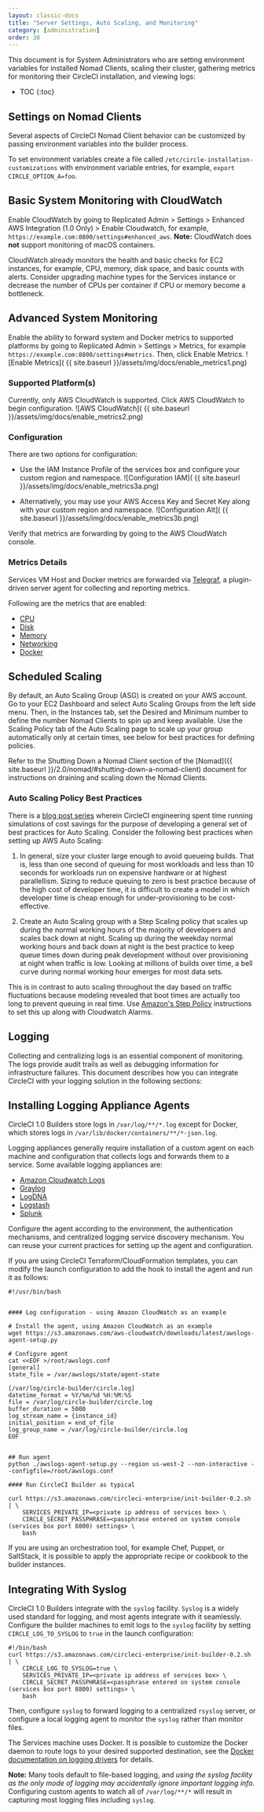 ```yaml
---
layout: classic-docs
title: "Server Settings, Auto Scaling, and Monitoring"
category: [administration]
order: 30
---
```


This document is for System Administrators who are setting environment variables for installed Nomad Clients, scaling their cluster, gathering metrics for monitoring their CircleCI installation, and viewing logs:

* TOC
{:toc}

## Settings on Nomad Clients

Several aspects of CircleCI Nomad Client behavior can be customized by passing
environment variables into the builder process. 

To set environment variables create a file called `/etc/circle-installation-customizations`
with environment variable entries, for example, `export CIRCLE_OPTION_A=foo`. 

## Basic System Monitoring with CloudWatch

Enable CloudWatch by going to Replicated Admin > Settings > Enhanced AWS Integration (1.0 Only) > Enable Cloudwatch, for example, `https://example.com:8800/settings#enhanced_aws`. **Note:** CloudWatch does **not** support monitoring of macOS containers.

CloudWatch already monitors the health and basic checks for EC2 instances, for example, CPU, memory, disk space, and basic counts with alerts. Consider upgrading machine types for the Services instance or decrease the number of CPUs per container if CPU or memory become a bottleneck.

## Advanced System Monitoring

Enable the ability to forward system and Docker metrics to supported platforms by going to Replicated Admin > Settings > Metrics, for example `https://example.com:8800/settings#metrics`. Then, click Enable Metrics.
![Enable Metrics](  {{ site.baseurl }}/assets/img/docs/enable_metrics1.png)

### Supported Platform(s)

Currently, only AWS CloudWatch is supported.  Click AWS CloudWatch to begin configuration.
![AWS CloudWatch](  {{ site.baseurl }}/assets/img/docs/enable_metrics2.png)

### Configuration

There are two options for configuration:  

- Use the IAM Instance Profile of the services box and configure your custom region and namespace.
![Configuration IAM](  {{ site.baseurl }}/assets/img/docs/enable_metrics3a.png)

- Alternatively, you may use your AWS Access Key and Secret Key along with your custom region and namespace.
![Configuration Alt](  {{ site.baseurl }}/assets/img/docs/enable_metrics3b.png)

Verify that metrics are forwarding by going to the AWS CloudWatch console.

### Metrics Details
Services VM Host and Docker metrics are forwarded via [Telegraf](https://github.com/influxdata/telegraf), a plugin-driven server agent for collecting and reporting metrics.

Following are the metrics that are enabled:
- [CPU](https://github.com/influxdata/telegraf/blob/master/plugins/inputs/cpu/README.md#cpu-time-measurements)
- [Disk](https://github.com/influxdata/telegraf/blob/master/plugins/inputs/disk/README.md#metrics)
- [Memory](https://github.com/influxdata/telegraf/blob/master/plugins/inputs/mem/README.md#metrics)
- [Networking](https://github.com/influxdata/telegraf/blob/master/plugins/inputs/net/NET_README.md#measurements--fields) 
- [Docker](https://github.com/influxdata/telegraf/tree/master/plugins/inputs/docker#metrics)


## Scheduled Scaling

By default, an Auto Scaling Group (ASG) is created on your AWS account. Go to your EC2 Dashboard and select Auto Scaling Groups from the left side menu. Then, in the Instances tab, set the Desired and Minimum number to define the number Nomad Clients to spin up and keep available. Use the Scaling Policy tab of the Auto Scaling page to scale up your group automatically only at certain times, see below for best practices for defining policies. 

Refer to the Shutting Down a Nomad Client section of the [Nomad]({{ site.baseurl }}/2.0/nomad/#shutting-down-a-nomad-client) document for instructions on draining and scaling down the Nomad Clients.

### Auto Scaling Policy Best Practices

There is a [blog post series](https://circleci.com/blog/mathematical-justification-for-not-letting-builds-queue/)
 wherein CircleCI engineering spent time running simulations of cost savings for the purpose of developing a general set of best practices for Auto Scaling. Consider the following best practices when setting up AWS Auto Scaling:

1. In general, size your cluster large enough to avoid queueing builds. That is, less than one second of queuing for most workloads and less than 10 seconds for workloads run on expensive hardware or at highest parallellism. Sizing to reduce queuing to zero is best practice because of the high cost of developer time, it is difficult to create a model in which developer time is cheap enough for under-provisioning to be cost-effective.

2. Create an Auto Scaling group with a Step Scaling policy that scales up during the normal working hours of the majority of developers and scales back down at night. Scaling up during the weekday normal working hours and back down at night is the best practice to keep queue times down during peak development without over provisioning at night when traffic is low. Looking at millions of builds over time, a bell curve during normal working hour emerges for most data sets.

This is in contrast to auto scaling throughout the day based on traffic fluctuations because modeling revealed that boot times are actually too long to prevent queuing in real time. Use [Amazon's Step Policy](http://docs.aws.amazon.com/autoscaling/latest/userguide/as-scaling-simple-step.html) instructions to set this up along with Cloudwatch Alarms.

<!---## Health Monitoring Metrics

CloudWatch integration enables the following custom metrics for health monitoring:

 * `ContainersReserved` gives you a view of usage over time for capacity planning and budget estimation.
 * `ContainersLeaked` should be 0 or close to 0, an increase indicates a potential infrastructure issue.
 * `ContainersAvailable` is used for Auto Scaling.  If the value is too high, consider shutting some machines down, if the value is too low, consider starting up machines.

 * `circle.run-queue.builds` and `circle.run-queue.containers` expresses the degree to which the system is under-provisioned  and number of queued builds that are not running.  Ideally, the ASG will account for this as well.  Values that are too high may indicate an outage or incident.

 * `circle.state.running-builds` provides a general insight into current usage.

 * Note that `circle.state.num-masters` includes the web server host in the Services machine that does **not** run any builds.  That means the following:
   * If the value is 0, there is an outage or system is in maintenance.  Risk of dropping some github hooks.
   * If the value is 1, there are no Builders, so web traffic and GitHub hooks are accepted, but not run.
   * If the value is 1 + n, there are n builders running and visible to the system. If this is less than the total number of builders launched through AWS, your builders are most likely not launching correctly. If builds are queueing, but this number says you have builders available to the system, you may need to launch more builders.
--->
   
## Logging  

Collecting and centralizing logs is an essential component of monitoring.  The
logs provide audit trails as well as debugging information for infrastructure
failures.  This document describes how you can integrate CircleCI 
with your logging solution in the following sections:


## Installing Logging Appliance Agents

CircleCI 1.0 Builders store logs in `/var/log/**/*.log` except for Docker, which stores logs in 
`/var/lib/docker/containers/**/*-json.log`.

Logging appliances generally require
installation of a custom agent on each machine and configuration that collects logs and
forwards them to a service.
Some available logging appliances are:

- [Amazon Cloudwatch Logs](https://aws.amazon.com/cloudwatch/details/#log-monitoring)
- [Graylog](https://www.graylog.org/)
- [LogDNA](https://logdna.com/)
- [Logstash](https://www.elastic.co/products/logstash)
- [Splunk](http://www.splunk.com/)

Configure the agent according to the environment, the
authentication mechanisms, and centralized logging service discovery
mechanism.  You can reuse your current practices for setting up the agent and
configuration.

If you are using CircleCI Terraform/CloudFormation templates, you can modify
the launch configuration to add the hook to install the agent and run it as follows:

```
#!/usr/bin/bash


#### Log configuration - using Amazon CloudWatch as an example

# Install the agent, using Amazon CloudWatch as an example
wget https://s3.amazonaws.com/aws-cloudwatch/downloads/latest/awslogs-agent-setup.py

# Configure agent
cat <<EOF >/root/awslogs.conf
[general]
state_file = /var/awslogs/state/agent-state

[/var/log/circle-builder/circle.log]
datetime_format = %Y/%m/%d %H:%M:%S
file = /var/log/circle-builder/circle.log
buffer_duration = 5000
log_stream_name = {instance_id}
initial_position = end_of_file
log_group_name = /var/log/circle-builder/circle.log
EOF


## Run agent
python ./awslogs-agent-setup.py --region us-west-2 --non-interactive --configfile=/root/awslogs.conf

#### Run CircleCI Builder as typical

curl https://s3.amazonaws.com/circleci-enterprise/init-builder-0.2.sh | \
    SERVICES_PRIVATE_IP=<private ip address of services box> \
    CIRCLE_SECRET_PASSPHRASE=<passphrase entered on system console (services box port 8800) settings> \
    bash
```

If you are using an orchestration tool, for example Chef, Puppet, or SaltStack, it is possible to apply the appropriate recipe or cookbook to the builder instances.

## Integrating With Syslog

CircleCI 1.0 Builders integrate with the `syslog` facility.  `Syslog` is a widely used standard for logging, and most agents integrate with it seamlessly.  Configure the builder machines to emit logs to the `syslog` facility by setting `CIRCLE_LOG_TO_SYSLOG` to `true` in the launch configuration:

```
#!/bin/bash
curl https://s3.amazonaws.com/circleci-enterprise/init-builder-0.2.sh | \
    CIRCLE_LOG_TO_SYSLOG=true \
    SERVICES_PRIVATE_IP=<private ip address of services box> \
    CIRCLE_SECRET_PASSPHRASE=<passphrase entered on system console (services box port 8800) settings> \
    bash
```

Then, configure `syslog` to forward logging to a centralized `rsyslog` server, or configure a local logging agent to monitor the `syslog` rather than monitor files.

The Services machine uses Docker.  It is possible to customize the Docker daemon to route logs to your desired supported destination,  see the [Docker documentation on logging drivers](https://docs.docker.com/engine/reference/logging/overview/) for details.

**Note:** Many tools default to file-based logging, and _using the
syslog facility as the only mode of logging may accidentally ignore important
logging info_.  Configuring custom agents to watch all of `/var/log/**/*` will result in
capturing most logging files including `syslog`.

